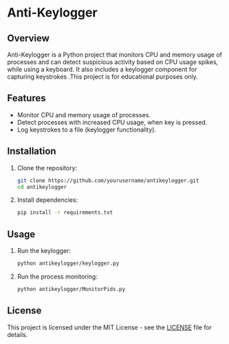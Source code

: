 # Anti-Keylogger

## Overview

Anti-Keylogger is a Python project that monitors CPU and memory usage of processes and can detect suspicious activity based on CPU usage spikes, while using a keyboard. It also includes a keylogger component for capturing keystrokes .This project is for educational purposes only.

## Features

- Monitor CPU and memory usage of processes.
- Detect processes with increased CPU usage, when key is pressed.
- Log keystrokes to a file (keylogger functionality).

## Installation

1. Clone the repository:

    ```bash
    git clone https://github.com/yourusername/antikeylogger.git
    cd antikeylogger
    ```

2. Install dependencies:

    ```bash
    pip install -r requirements.txt
    ```

## Usage

1. Run the keylogger:

    ```bash
    python antikeylogger/keylogger.py
    ```

2. Run the process monitoring:

    ```bash
    python antikeylogger/MonitorPids.py
    ```

## License

This project is licensed under the MIT License - see the [LICENSE](LICENSE) file for details.
